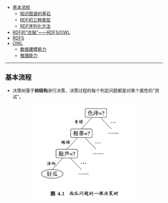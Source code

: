 <!-- TOC -->

- [基本流程](#基本流程)
  - [知识图谱的基石](#知识图谱的基石)
  - [RDF的三种类型](#RDF的三种类型)
  - [RDF序列化方法](#RDF序列化方法)
- [RDF的“衣服”——RDFS/OWL](#RDF的“衣服”——RDFS/OWL)
- [RDFS](#RDFS)
- [OWL](#OWL)
  - [数据建模能力](#数据建模能力)
  - [推理能力](#推理能力)
<!-- /TOC-->
--------------------------------------------------

## 基本流程
- 决策树基于**树结构**进行决策，决策过程的每个判定问题都是对某个属性的“测试”。

<div align="center"><img src="./picture/决策树图一.png" height="" /></div>

